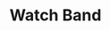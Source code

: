 ---
title: "Watch Band"
price: "$150"
image: "/_assets/img/ProductFeatureImg2.jpg"
description: "Custom painted watch band for apple watch."
bestseller: true 
sale: false
tags: "Accessories"
---